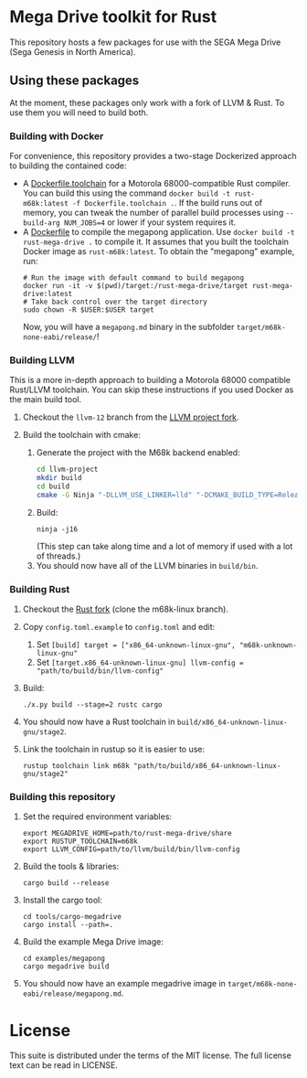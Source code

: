 # Mega Drive toolkit for Rust

This repository hosts a few packages for use with the SEGA Mega Drive (Sega
Genesis in North America).

## Using these packages
At the moment, these packages only work with a fork of LLVM & Rust. To use them
you will need to build both.

### Building with Docker
For convenience, this repository provides a two-stage Dockerized approach to building the contained code:
- A [Dockerfile.toolchain](Dockerfile.toolchain) for a Motorola 68000-compatible Rust compiler. You can build this using
  the command `docker build -t rust-m68k:latest -f Dockerfile.toolchain .`. If the build runs out of memory, you can
  tweak the number of parallel build processes using `--build-arg NUM_JOBS=4` or lower if your system requires it.
- A [Dockerfile](Dockerfile) to compile the megapong application. Use `docker build -t rust-mega-drive .` to compile it.
  It assumes that you built the toolchain Docker image as `rust-m68k:latest`. To obtain the "megapong" example, run:
  ```shell
  # Run the image with default command to build megapong
  docker run -it -v $(pwd)/target:/rust-mega-drive/target rust-mega-drive:latest
  # Take back control over the target directory
  sudo chown -R $USER:$USER target 
  ```
  Now, you will have a `megapong.md` binary in the subfolder `target/m68k-none-eabi/release/`!

### Building LLVM
This is a more in-depth approach to building a Motorola 68000 compatible Rust/LLVM toolchain. You can skip these 
instructions if you used Docker as the main build tool.
1. Checkout the `llvm-12` branch from the
[LLVM project fork](https://github.com/ricky26/llvm-project).
  
2. Build the toolchain with cmake:
    1. Generate the project with the M68k backend enabled:
       ```bash
       cd llvm-project
       mkdir build
       cd build
       cmake -G Ninja "-DLLVM_USE_LINKER=lld" "-DCMAKE_BUILD_TYPE=Release" "-DLLVM_ENABLE_ASSERTIONS=ON" "-DLLVM_PARALLEL_LINK_JOBS=1" "-DLLVM_TARGETS_TO_BUILD=X86" "-DLLVM_EXPERIMENTAL_TARGETS_TO_BUILD=M68k" "-DLLVM_ENABLE_PROJECTS=clang;lld" ..
       ```
    2. Build:
       ```
       ninja -j16
       ```
       (This step can take along time and a lot of memory if used with a lot of threads.)
    3. You should now have all of the LLVM binaries in `build/bin`.
    
### Building Rust
1. Checkout the [Rust fork](https://github.com/ricky26/rust) (clone the
   m68k-linux branch).
   
2. Copy `config.toml.example` to `config.toml` and edit:
    1. Set `[build] target = ["x86_64-unknown-linux-gnu", "m68k-unknown-linux-gnu"`
    2. Set `[target.x86_64-unknown-linux-gnu] llvm-config = "path/to/build/bin/llvm-config"`
    
3. Build:
    ```
    ./x.py build --stage=2 rustc cargo
    ```
4. You should now have a Rust toolchain in `build/x86_64-unknown-linux-gnu/stage2`.
5. Link the toolchain in rustup so it is easier to use:
    ```
    rustup toolchain link m68k "path/to/build/x86_64-unknown-linux-gnu/stage2"
    ```

### Building this repository
1. Set the required environment variables:
    ```
    export MEGADRIVE_HOME=path/to/rust-mega-drive/share
    export RUSTUP_TOOLCHAIN=m68k
    export LLVM_CONFIG=path/to/llvm/build/bin/llvm-config
    ```
2. Build the tools & libraries:
    ```
    cargo build --release
    ```
3. Install the cargo tool:
    ```
    cd tools/cargo-megadrive
    cargo install --path=.
    ```
4. Build the example Mega Drive image:
    ```
    cd examples/megapong
    cargo megadrive build
    ```
5. You should now have an example megadrive image in
    `target/m68k-none-eabi/release/megapong.md`.
   
# License
This suite is distributed under the terms of the MIT license. The full license
text can be read in LICENSE.
